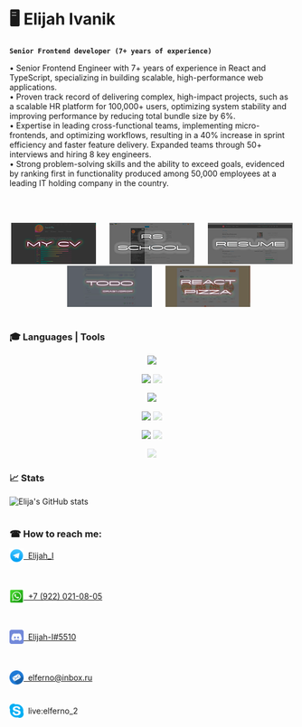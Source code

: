 # 🖥️ Elijah Ivanik

**`Senior Frontend developer (7+ years of experience)`**

• Senior Frontend Engineer with 7+ years of experience in React and TypeScript, specializing in building
scalable, high-performance web applications.
<br />
• Proven track record of delivering complex, high-impact projects, such as a scalable HR platform for
100,000+ users, optimizing system stability and improving performance by reducing total bundle size by 6%.
<br />
• Expertise in leading cross-functional teams, implementing micro-frontends, and optimizing workflows,
resulting in a 40% increase in sprint efficiency and faster feature delivery. Expanded teams through 50+
interviews and hiring 8 key engineers.
<br />
• Strong problem-solving skills and the ability to exceed goals, evidenced by ranking first in functionality
produced among 50,000 employees at a leading IT holding company in the country.

<br />
<br />

<p align="center">
  <a href="https://elijah-i.github.io/rsschool-cv/" target="_blank"><img alt="my cv" title="my cv" src="https://raw.githubusercontent.com/Elijah-I/Elijah-I/main/cv.png"/></a>&nbsp;&nbsp;&nbsp;&nbsp;&nbsp;&nbsp;<a href="https://app.rs.school/cv/49635939-df7b-41a0-b0a8-90ff67432a7f" target="_blank"><img alt="my cv" title="my cv" src="https://raw.githubusercontent.com/Elijah-I/Elijah-I/main/rs-school.png"/></a>&nbsp;&nbsp;&nbsp;&nbsp;&nbsp;&nbsp;<a href="https://ekaterinburg.hh.ru/resume/42144bfaff0649b4270039ed1f7766774b4363" target="_blank"><img alt="my cv" title="my cv" src="https://raw.githubusercontent.com/Elijah-I/Elijah-I/main/resume.png"/></a>&nbsp;&nbsp;&nbsp;&nbsp;&nbsp;&nbsp;<a href="https://elijah-i.github.io/excite.todo/" target="_blank"><img alt="todo" title="todo" src="https://raw.githubusercontent.com/Elijah-I/Elijah-I/main/todo.png"/></a>&nbsp;&nbsp;&nbsp;&nbsp;&nbsp;&nbsp;<a href="https://elijah-i.github.io/React-Pizza/" target="_blank"><img alt="pizza" title="pizza" src="https://raw.githubusercontent.com/Elijah-I/Elijah-I/main/pizza.png"/></a>
</p>

#

### 🎓 Languages | Tools

<p align="center">
  <img src="https://skillicons.dev/icons?i=js,css,html,scss" />
</p>

<p align="center">
  <img src="https://skillicons.dev/icons?i=nodejs,php,mysql" />
  <img src="https://skillicons.dev/icons?i=mongo,nginx,bsd" style="opacity: 0.3" />
</p>

<p align="center">
  <img src="https://skillicons.dev/icons?i=react,redux,jest" />
</p>

<p align="center">
  <img src="https://skillicons.dev/icons?i=git,webpack" />
  <img src="https://skillicons.dev/icons?i=vite,gulp" style="opacity: 0.3" />
</p>

<p align="center">
  <img src="https://skillicons.dev/icons?i=photoshop,pr,ae" />
  <img src="https://skillicons.dev/icons?i=figma" style="opacity: 0.3" />
</p>

<p align="center">
  <img src="https://skillicons.dev/icons?i=solidity" style="opacity: 0.3" />
</p>

### 📈 Stats

![Elija's GitHub stats](https://github-readme-stats.vercel.app/api?username=Elijah-I&show_icons=true&theme=gruvbox)

#

### ☎ How to reach me:

<a href="https://t.me/Elijah_I" target="_blank" style="display: block; margin-bottom: 10px;">
<img align="center" src="https://raw.githubusercontent.com/Elijah-I/Elijah-I/main/telegram.png" style="padding-bottom: 3px; width: 25px;">&nbsp;&nbsp;Elijah_I</a>

<br />
<br />

<a href="https://wa.me/79220210805" target="_blank" style="display: block; margin-bottom: 10px;">
<img align="center" src="https://raw.githubusercontent.com/Elijah-I/Elijah-I/main/whatsapp.png" style="padding-bottom: 3px; width: 25px;">&nbsp;&nbsp;+7 (922) 021-08-05</a>

<br />
<br />

<a href="https://discordapp.com/users/Elijah-I#5510" target="_blank" style="display: block; margin-bottom: 10px;">
<img align="center" src="https://raw.githubusercontent.com/Elijah-I/Elijah-I/main/discord.png" style="padding-bottom: 3px; width: 25px;">&nbsp;&nbsp;Elijah-I#5510</a>

<br />
<br />

<a href="mailto:elferno@inbox.ru" target="_blank">
<img align="center" src="https://raw.githubusercontent.com/Elijah-I/Elijah-I/main/email.png" style="padding-bottom: 3px; width: 25px;">&nbsp;&nbsp;elferno@inbox.ru</a>

<br />
<br />

<p><img align="center" src="https://raw.githubusercontent.com/Elijah-I/Elijah-I/main/skype.png" style="padding-bottom: 3px; width: 25px;">&nbsp;&nbsp;live:elferno_2</p>


